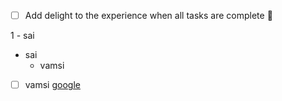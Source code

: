 - [ ] Add delight to the experience when all tasks are complete :tada:

1 - sai
- sai
  - vamsi
- [ ] vamsi
[google](https://www.google.com/search?q=python+online+compiler&rlz=1C1GCEB_enIN979IN979&oq=pyt&aqs=chrome.1.0i433i512l2j69i57j0i433i512l3j46i433i512j0i433i512l2j0i512.3713j0j7&sourceid=chrome&ie=UTF-8)

